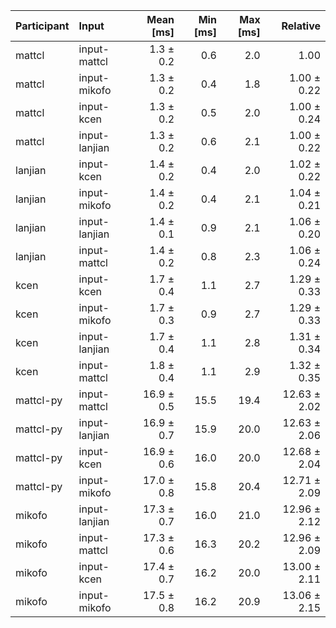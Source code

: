 | Participant | Input | Mean [ms] | Min [ms] | Max [ms] | Relative |
|:---|:---|---:|---:|---:|---:|
| mattcl | input-mattcl | 1.3 ± 0.2 | 0.6 | 2.0 | 1.00 |
| mattcl | input-mikofo | 1.3 ± 0.2 | 0.4 | 1.8 | 1.00 ± 0.22 |
| mattcl | input-kcen | 1.3 ± 0.2 | 0.5 | 2.0 | 1.00 ± 0.24 |
| mattcl | input-lanjian | 1.3 ± 0.2 | 0.6 | 2.1 | 1.00 ± 0.22 |
| lanjian | input-kcen | 1.4 ± 0.2 | 0.4 | 2.0 | 1.02 ± 0.22 |
| lanjian | input-mikofo | 1.4 ± 0.2 | 0.4 | 2.1 | 1.04 ± 0.21 |
| lanjian | input-lanjian | 1.4 ± 0.1 | 0.9 | 2.1 | 1.06 ± 0.20 |
| lanjian | input-mattcl | 1.4 ± 0.2 | 0.8 | 2.3 | 1.06 ± 0.24 |
| kcen | input-kcen | 1.7 ± 0.4 | 1.1 | 2.7 | 1.29 ± 0.33 |
| kcen | input-mikofo | 1.7 ± 0.3 | 0.9 | 2.7 | 1.29 ± 0.33 |
| kcen | input-lanjian | 1.7 ± 0.4 | 1.1 | 2.8 | 1.31 ± 0.34 |
| kcen | input-mattcl | 1.8 ± 0.4 | 1.1 | 2.9 | 1.32 ± 0.35 |
| mattcl-py | input-mattcl | 16.9 ± 0.5 | 15.5 | 19.4 | 12.63 ± 2.02 |
| mattcl-py | input-lanjian | 16.9 ± 0.7 | 15.9 | 20.0 | 12.63 ± 2.06 |
| mattcl-py | input-kcen | 16.9 ± 0.6 | 16.0 | 20.0 | 12.68 ± 2.04 |
| mattcl-py | input-mikofo | 17.0 ± 0.8 | 15.8 | 20.4 | 12.71 ± 2.09 |
| mikofo | input-lanjian | 17.3 ± 0.7 | 16.0 | 21.0 | 12.96 ± 2.12 |
| mikofo | input-mattcl | 17.3 ± 0.6 | 16.3 | 20.2 | 12.96 ± 2.09 |
| mikofo | input-kcen | 17.4 ± 0.7 | 16.2 | 20.0 | 13.00 ± 2.11 |
| mikofo | input-mikofo | 17.5 ± 0.8 | 16.2 | 20.9 | 13.06 ± 2.15 |
